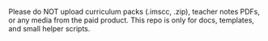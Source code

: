 Please do NOT upload curriculum packs (.imscc, .zip), teacher notes PDFs, or any media from the paid product.
This repo is only for docs, templates, and small helper scripts.
